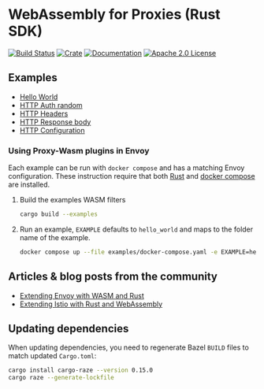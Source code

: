 # WebAssembly for Proxies (Rust SDK)

[![Build Status][build-badge]][build-link]
[![Crate][crate-badge]][crate-link]
[![Documentation][docs-badge]][docs-link]
[![Apache 2.0 License][license-badge]][license-link]

[build-badge]: https://github.com/proxy-wasm/proxy-wasm-rust-sdk/workflows/Rust/badge.svg?branch=master
[build-link]: https://github.com/proxy-wasm/proxy-wasm-rust-sdk/actions?query=workflow%3ARust+branch%3Amaster
[crate-badge]: https://img.shields.io/crates/v/proxy-wasm.svg
[crate-link]: https://crates.io/crates/proxy-wasm
[docs-badge]: https://docs.rs/proxy-wasm/badge.svg
[docs-link]: https://docs.rs/proxy-wasm
[license-badge]: https://img.shields.io/github/license/proxy-wasm/proxy-wasm-rust-sdk
[license-link]: https://github.com/proxy-wasm/proxy-wasm-rust-sdk/blob/master/LICENSE

## Examples

- [Hello World](./examples/hello_world.rs)
- [HTTP Auth random](./examples/http_auth_random.rs)
- [HTTP Headers](./examples/http_headers.rs)
- [HTTP Response body](./examples/http_body.rs)
- [HTTP Configuration](./examples/http_config.rs)

### Using Proxy-Wasm plugins in Envoy

Each example can be run with `docker compose` and has a matching Envoy configuration. These instruction require that both
[Rust](https://www.rust-lang.org/) and [docker compose](https://docker-docs.netlify.app/compose/install/) are installed.

1. Build the examples WASM filters
   ```sh
   cargo build --examples
   ```
2. Run an example, `EXAMPLE` defaults to `hello_world` and maps to the folder name of the example.
   ```sh
   docker compose up --file examples/docker-compose.yaml -e EXAMPLE=hello_world
   ```

## Articles & blog posts from the community

- [Extending Envoy with WASM and Rust](https://antweiss.com/blog/extending-envoy-with-wasm-and-rust/)
- [Extending Istio with Rust and WebAssembly](https://blog.red-badger.com/extending-istio-with-rust-and-webassembly)

## Updating dependencies

When updating dependencies, you need to regenerate Bazel `BUILD` files to match updated `Cargo.toml`:

```sh
cargo install cargo-raze --version 0.15.0
cargo raze --generate-lockfile
```
